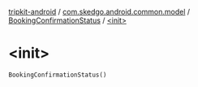 [tripkit-android](../../index.md) / [com.skedgo.android.common.model](../index.md) / [BookingConfirmationStatus](index.md) / [&lt;init&gt;](./-init-.md)

# &lt;init&gt;

`BookingConfirmationStatus()`